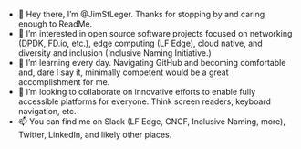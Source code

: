 - 👋 Hey there, I’m @JimStLeger. Thanks for stopping by and caring enough to ReadMe.
- 👀 I’m interested in open source software projects focused on networking (DPDK, FD.io, etc.), edge computing (LF Edge), cloud native, and diversity and inclusion (Inclusive Naming Initiative.)
- 🌱 I’m learning every day. Navigating GitHub and becoming comfortable and, dare I say it, minimally competent would be a great accomplishment for me.
- 💞️ I’m looking to collaborate on innovative efforts to enable fully accessible platforms for everyone. Think screen readers, keyboard navigation, etc.
- 📫 You can find me on Slack (LF Edge, CNCF, Inclusive Naming, more), Twitter, LinkedIn, and likely other places. 

<!---
JimStLeger/JimStLeger is a ✨ special ✨ repository because its `README.md` (this file) appears on your GitHub profile.
You can click the Preview link to take a look at your changes.
--->

